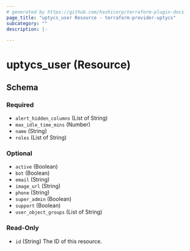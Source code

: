 ```yaml
---
# generated by https://github.com/hashicorp/terraform-plugin-docs
page_title: "uptycs_user Resource - terraform-provider-uptycs"
subcategory: ""
description: |-
  
---
```


# uptycs_user (Resource)





<!-- schema generated by tfplugindocs -->
## Schema

### Required

- `alert_hidden_columns` (List of String)
- `max_idle_time_mins` (Number)
- `name` (String)
- `roles` (List of String)

### Optional

- `active` (Boolean)
- `bot` (Boolean)
- `email` (String)
- `image_url` (String)
- `phone` (String)
- `super_admin` (Boolean)
- `support` (Boolean)
- `user_object_groups` (List of String)

### Read-Only

- `id` (String) The ID of this resource.


